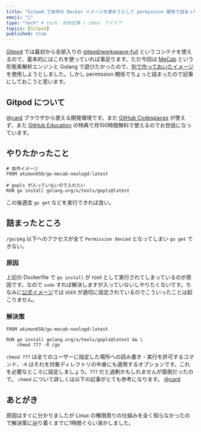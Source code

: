 ```yaml
---
title: "Gitpod で自作の Docker イメージを使おうとして permission 関係で詰まった"
emoji: "🐳"
type: "tech" # tech: 技術記事 / idea: アイデア
topics: [Gitpod]
published: true
---
```


[Gitpod](https://gitpod.io) では最初から全部入りの [gitpod/workspace-full](https://hub.docker.com/r/gitpod/workspace-full) というコンテナを使えるので、基本的にはこれを使っていれば事足ります。ただ今回は [MeCab](https://taku910.github.io/mecab/) という形態素解析エンジンと Golang で遊びたかったので、[別で作っておいたイメージ](https://github.com/Akimon658/go-mecab-neologd)を使用しようとしました。しかし permission 関係でちょっと詰まったので記事にしておこうと思います。

## Gitpod について
@[card](https://gitpod.io)
ブラウザから使える開発環境です。まだ [GitHub Codespaces](https://github.com/codespaces) が使えず、また [GitHub Education](https://education.github.com) の特典で月100時間無料で使えるのでお世話になっています。

## やりたかったこと
```dockerfile:.gitpod.Dockerfile
# 自作イメージ
FROM akimon658/go-mecab-neologd:latest

# gopls が入っていないので入れたい
RUN go install golang.org/x/tools/gopls@latest
```
この後適宜 `go get` などを実行できれば良い。

## 詰まったところ
`/go/pkg` 以下へのアクセスが全て `Permission denied` となってしまい `go get` できない。

### 原因
上記の Dockerfile で `go install` が root として実行されてしまっているのが原因です。なので `sudo` すれば解決しますが入っていないしやりたくないです。ちなみに[公式イメージ](https://github.com/gitpod-io/workspace-images/blob/master/full/Dockerfile)では `USER` が適切に設定されているのでこういったことは起こりません。

### 解決策
```dockerfile:.gitpod.Dockerfile
FROM akimon658/go-mecab-neologd:latest

RUN go install golang.org/x/tools/gopls@latest && \
    chmod 777 -R /go
```
`chmod 777` は全てのユーザーに指定した場所への読み書き・実行を許可するコマンド、`-R` はそれを対象ディレクトリの中身にも適用するオプションです。これを必要なところに設定しましょう。`777` だと過剰かもしれませんが面倒だったので。
`chmod` について詳しくは以下の記事がとても参考になります。
@[card](https://qiita.com/shisama/items/5f4c4fa768642aad9e06)

## あとがき
原因はすぐに分かりましたが Linux の権限周りの仕組みを全く知らなかったので解決策に辿り着くまでに1時間ぐらい溶かしました。
